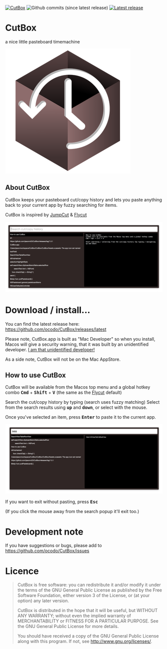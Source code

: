 [![CutBox](https://img.shields.io/github/release/ocodo/CutBox.svg)](https://github.com/ocodo/CutBox/releases/download/1.0.4/CutBox.dmg)
![Github commits (since latest release)](https://img.shields.io/github/commits-since/ocodo/CutBox/latest.svg)
[![Latest release](https://img.shields.io/github/downloads/ocodo/CutBox/latest/CutBox.dmg.svg)](https://github.com/ocodo/CutBox/releases/download/1.0.4/CutBox.dmg)

# CutBox

a nice little pasteboard timemachine

![](CutBox/CutBox/GraphicAssets/cutbox-icon-preview.png)

## About CutBox

CutBox keeps your pasteboard cut/copy history and lets you paste
anything back to your current app by fuzzy searching for items.

CutBox is inspired by [JumpCut](https://github.com/snark/jumpcut) & [Flycut](https://github.com/TermiT/Flycut)

![](CutBox/CutBox/GraphicAssets/cutbox-preview.png)

# Download / install...

You can find the latest release here: https://github.com/ocodo/CutBox/releases/latest

Please note, CutBox.app is built as "Mac Developer" so when you
install, Macos will give a security warning, that it was built
by an unidentified developer.  [I am that unidentified developer!](https://github.com/jasonm23)

As a side note, CutBox will not be on the Mac AppStore.

## How to use CutBox

CutBox will be available from the Macos top menu and a global hotkey
combo <kbd>**Cmd**</kbd> + <kbd>**Shift**</kbd> + <kbd>**V**</kbd> (the same as the [Flycut](https://github.com/TermiT/Flycut) default)

Search the cut/copy history by typing (search uses fuzzy matching)
Select from the search results using <kbd>**up**</kbd> and <kbd>**down**</kbd>, or select with the mouse.

Once you've selected an item, press <kbd>**Enter**</kbd> to paste it to the current app.

![](CutBox/CutBox/GraphicAssets/cutbox-preview-search.png)

If you want to exit without pasting, press <kbd>**Esc**</kbd>

(If you click the mouse away from the search popup it'll exit too.)

# Development note

If you have suggestions or bugs, please add to https://github.com/ocodo/CutBox/issues

# Licence

> CutBox is free software: you can redistribute it and/or modify
> it under the terms of the GNU General Public License as published by
> the Free Software Foundation, either version 3 of the License, or
> (at your option) any later version.
>
> CutBox is distributed in the hope that it will be useful,
> but WITHOUT ANY WARRANTY; without even the implied warranty of
> MERCHANTABILITY or FITNESS FOR A PARTICULAR PURPOSE.  See the
> GNU General Public License for more details.
>
> You should have received a copy of the GNU General Public License
> along with this program.  If not, see <http://www.gnu.org/licenses/>.
